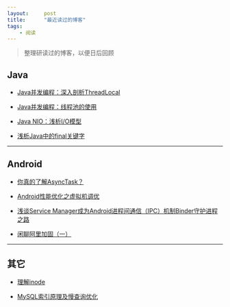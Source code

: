 ```yaml
---
layout:     post
title:      "最近读过的博客"
tags:
    - 阅读
---
```


>  整理研读过的博客，以便日后回顾

## Java

- [Java并发编程：深入剖析ThreadLocal](http://www.cnblogs.com/dolphin0520/p/3920407.html)

- [Java并发编程：线程池的使用](http://www.cnblogs.com/dolphin0520/p/3932921.html)

- [Java NIO：浅析I/O模型](http://www.cnblogs.com/dolphin0520/p/3916526.html)

- [浅析Java中的final关键字](http://www.cnblogs.com/dolphin0520/p/3736238.html)



- --

## Android

- [你真的了解AsyncTask？](http://www.jianshu.com/p/a8b1861f2efc)

- [Android性能优化之虚拟机调优](http://weishu.me/2016/12/23/dive-into-android-optimize-vm-heap)

- [浅谈Service Manager成为Android进程间通信（IPC）机制Binder守护进程之路](http://blog.csdn.net/luoshengyang/article/details/6621566)

- [闲聊阿里加固（一）](https://jaq.alibaba.com/community/art/show?articleid=600)

- --

## 其它

- [理解inode](http://www.ruanyifeng.com/blog/2011/12/inode.html)

- [MySQL索引原理及慢查询优化](http://tech.meituan.com/mysql-index.html)




  
  
  





